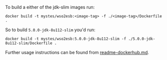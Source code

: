 To build a either of the jdk-slim images run:

```docker build -t mystes/wso2esb:<image-tag> -f ./<image-tag>/Dockerfile .```

So to build ```5.0.0-jdk-8u112-slim``` you'd run:

```docker build -t mystes/wso2esb:5.0.0-jdk-8u112-slim -f ./5.0.0-jdk-8u112-slim/Dockerfile .```

Further usage instructions can be found from [readme-dockerhub.md](readme-dockerhub.md).
